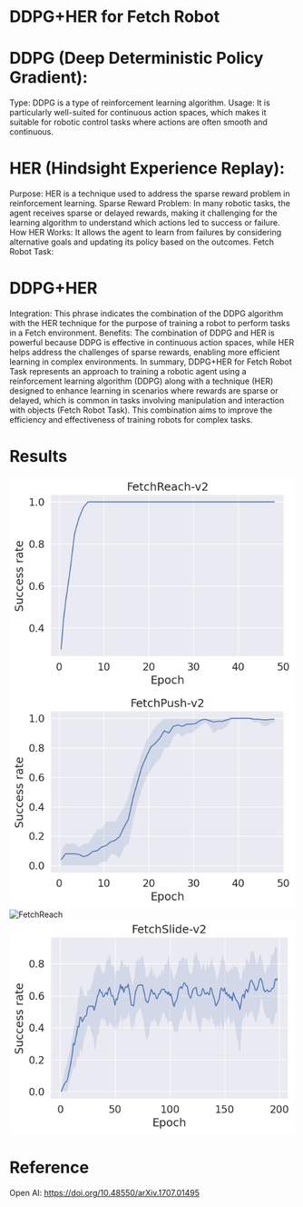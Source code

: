 # DDPG+HER  for Fetch Robot

# DDPG (Deep Deterministic Policy Gradient):

Type: DDPG is a type of reinforcement learning algorithm.
Usage: It is particularly well-suited for continuous action spaces, which makes it suitable for robotic control tasks where actions are often smooth and continuous.

# HER (Hindsight Experience Replay):

Purpose: HER is a technique used to address the sparse reward problem in reinforcement learning.
Sparse Reward Problem: In many robotic tasks, the agent receives sparse or delayed rewards, making it challenging for the learning algorithm to understand which actions led to success or failure.
How HER Works: It allows the agent to learn from failures by considering alternative goals and updating its policy based on the outcomes.
Fetch Robot Task:

# DDPG+HER

Integration: This phrase indicates the combination of the DDPG algorithm with the HER technique for the purpose of training a robot to perform tasks in a Fetch environment.
Benefits: The combination of DDPG and HER is powerful because DDPG is effective in continuous action spaces, while HER helps address the challenges of sparse rewards, enabling more efficient learning in complex environments.
In summary, DDPG+HER for Fetch Robot Task represents an approach to training a robotic agent using a reinforcement learning algorithm (DDPG) along with a technique (HER) designed to enhance learning in scenarios where rewards are sparse or delayed, which is common in tasks involving manipulation and interaction with objects (Fetch Robot Task). This combination aims to improve the efficiency and effectiveness of training robots for complex tasks.

# Results

![FetchReach](Reach.png)
![FetchReach](Push.png)
![FetchReach](PicAndPlacepng.png)
![FetchReach](Slide.png)


# Reference
Open AI: https://doi.org/10.48550/arXiv.1707.01495
